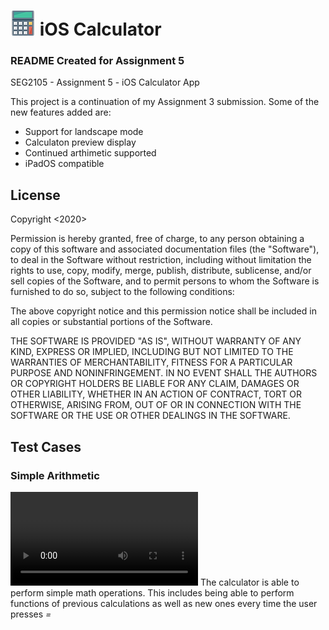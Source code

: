 
# ![app logo](https://github.com/hridy/A3-iOS-Calculator/blob/master/A3%20iOS%20Calculator/Assets.xcassets/AppIcon.appiconset/40.png) iOS Calculator 
### README Created for Assignment 5

SEG2105 - Assignment 5 - iOS Calculator App

This project is a continuation of my Assignment 3 submission. Some of the new features added are:
* Support for landscape mode
* Calculaton preview display
* Continued arthimetic supported
* iPadOS compatible

## License

Copyright <2020> <Hridyansh Sharma>

Permission is hereby granted, free of charge, to any person obtaining a copy of this software and associated documentation files (the "Software"), to deal in the Software without restriction, including without limitation the rights to use, copy, modify, merge, publish, distribute, sublicense, and/or sell copies of the Software, and to permit persons to whom the Software is furnished to do so, subject to the following conditions:

The above copyright notice and this permission notice shall be included in all copies or substantial portions of the Software.

THE SOFTWARE IS PROVIDED "AS IS", WITHOUT WARRANTY OF ANY KIND, EXPRESS OR IMPLIED, INCLUDING BUT NOT LIMITED TO THE WARRANTIES OF MERCHANTABILITY, FITNESS FOR A PARTICULAR PURPOSE AND NONINFRINGEMENT. IN NO EVENT SHALL THE AUTHORS OR COPYRIGHT HOLDERS BE LIABLE FOR ANY CLAIM, DAMAGES OR OTHER LIABILITY, WHETHER IN AN ACTION OF CONTRACT, TORT OR OTHERWISE, ARISING FROM, OUT OF OR IN CONNECTION WITH THE SOFTWARE OR THE USE OR OTHER DEALINGS IN THE SOFTWARE.

## Test Cases
### Simple Arithmetic
![simple calculations](https://github.com/hridy/A3-iOS-Calculator/blob/master/img/Screen%20Recording%202020-07-24%20at%2012.02.33%20AM.mov)
The calculator is able to perform simple math operations. This includes being able to perform functions of previous calculations as well as new ones every time the user presses *=*
